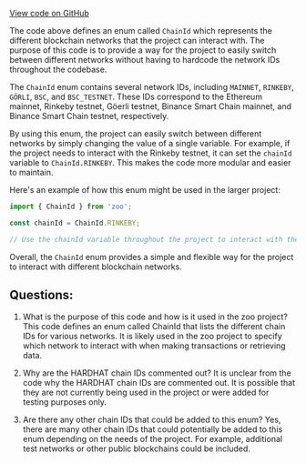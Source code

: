 [View code on GitHub](zoo-labs/zoo/blob/master/core/src/constants/chainIds.ts)

The code above defines an enum called `ChainId` which represents the different blockchain networks that the project can interact with. The purpose of this code is to provide a way for the project to easily switch between different networks without having to hardcode the network IDs throughout the codebase.

The `ChainId` enum contains several network IDs, including `MAINNET`, `RINKEBY`, `GÖRLI`, `BSC`, and `BSC_TESTNET`. These IDs correspond to the Ethereum mainnet, Rinkeby testnet, Göerli testnet, Binance Smart Chain mainnet, and Binance Smart Chain testnet, respectively.

By using this enum, the project can easily switch between different networks by simply changing the value of a single variable. For example, if the project needs to interact with the Rinkeby testnet, it can set the `chainId` variable to `ChainId.RINKEBY`. This makes the code more modular and easier to maintain.

Here's an example of how this enum might be used in the larger project:

```typescript
import { ChainId } from 'zoo';

const chainId = ChainId.RINKEBY;

// Use the chainId variable throughout the project to interact with the Rinkeby testnet
```

Overall, the `ChainId` enum provides a simple and flexible way for the project to interact with different blockchain networks.
## Questions: 
 1. What is the purpose of this code and how is it used in the zoo project?
   This code defines an enum called ChainId that lists the different chain IDs for various networks. It is likely used in the zoo project to specify which network to interact with when making transactions or retrieving data.

2. Why are the HARDHAT chain IDs commented out?
   It is unclear from the code why the HARDHAT chain IDs are commented out. It is possible that they are not currently being used in the project or were added for testing purposes only.

3. Are there any other chain IDs that could be added to this enum?
   Yes, there are many other chain IDs that could potentially be added to this enum depending on the needs of the project. For example, additional test networks or other public blockchains could be included.